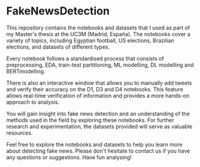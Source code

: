 # FakeNewsDetection

This repository contains the notebooks and datasets that I used as part of my Master's thesis at the UC3M (Madrid, España).
The notebooks cover a variety of topics, including Egyptian football, US elections, Brazilian elections, and datasets of different types.

Every notebook follows a standardised process that consists of preprocessing, EDA, train-test partitioning, ML modelling,
DL modelling and BERTmodelling.

There is also an interactive window that allows you to manually add tweets and verify their accuracy on the D1, D3 and D4 notebooks.
This feature allows real-time verification of information and provides a more hands-on approach to analysis.

You will gain insight into fake news detection and an understanding of the methods used in the field by exploring these notebooks.
For further research and experimentation, the datasets provided will serve as valuable resources.

Feel free to explore the notebooks and datasets to help you learn more about detecting fake news.
Please don't hesitate to contact us if you have any questions or suggestions. Have fun analysing!
